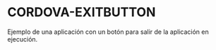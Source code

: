 CORDOVA-EXITBUTTON
==================

Ejemplo de una aplicación con un botón para salir de la aplicación en ejecución.
